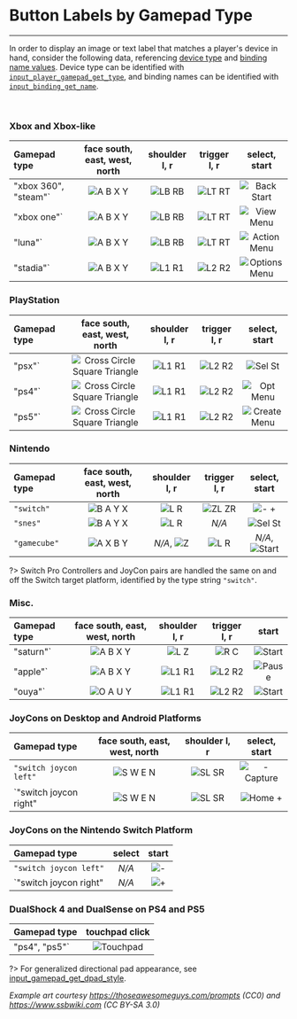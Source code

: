# Button Labels by Gamepad Type

---

In order to display an image or text label that matches a player's device in hand, consider the following data, 
referencing [device type](Functions-(Gamepad)#input_gamepad_get_typegamepadindex) and [binding name values](Binding-Names#gamepad).
Device type can be identified with [`input_player_gamepad_get_type`](Functions-(Players)#input_player_gamepad_get_typeplayerindex), 
and binding names can be identified with [`input_binding_get_name`](Functions-(Bindings)#input_binding_get_namebinding).

&nbsp;

### Xbox and Xbox-like

| Gamepad type             | face south, east, west, north |  shoulder l, r    |  trigger l, r      |  select, start           |
|:-------------------------|:-----------------------------:|:-----------------:|:------------------:|:------------------------:|
|  "xbox 360", "steam"`    | ![A B X Y][xb_face]           | ![LB RB][xb_shld] | ![LT RT][xb_trggr] | ![Back Start][xb_meta]   |
|  "xbox one"`             | ![A B X Y][xb_face]           | ![LB RB][xb_shld] | ![LT RT][xb_trggr] | ![View Menu][xo_meta]    |
|  "luna"`                 | ![A B X Y][xb_face]           | ![LB RB][xb_shld] | ![LT RT][xb_trggr] | ![Action Menu][lu_meta]  |
|  "stadia"`               | ![A B X Y][xb_face]           | ![L1 R1][ps_shld] | ![L2 R2][ps_trggr] | ![Options Menu][st_meta] |

### PlayStation

| Gamepad type | face south, east, west, north             |  shoulder l, r    |  trigger l, r      |  select, start           |
|:-------------|:-----------------------------------------:|:-----------------:|:------------------:|:------------------------:|
|  "psx"`      | ![Cross Circle Square Triangle][ps_face]  | ![L1 R1][ps_shld] | ![L2 R2][ps_trggr] | ![Sel St][ps3_meta]      |
|  "ps4"`      | ![Cross Circle Square Triangle][ps_face]  | ![L1 R1][ps_shld] | ![L2 R2][ps_trggr] | ![Opt Menu][ps4_meta]    |
|  "ps5"`      | ![Cross Circle Square Triangle][ps_face]  | ![L1 R1][ps_shld] | ![L2 R2][ps_trggr] | ![Create Menu][ps5_meta] |


### Nintendo

| Gamepad type | face south, east, west, north |  shoulder l, r       |  trigger l, r       |  select, start           |
|:-------------|:-----------------------------:|:--------------------:|:-------------------:|:------------------------:|
|`"switch"`    | ![B A Y X][nin_face]          | ![L R][nin_shld]     | ![ZL ZR][nin_trggr] | ![- +][nin_meta]         |
|`"snes"`      | ![B A Y X][nin_face]          | ![L R][nin_shld]     | *N/A*               | ![Sel St][sfc_meta]      |
|`"gamecube"`  | ![A X B Y][gc_face]           | *N/A*, ![Z][gc_shld] | ![L R][gc_trggr]    | *N/A*, ![Start][gc_start]|

?> Switch Pro Controllers and JoyCon pairs are handled the same on and off the Switch target platform, identified by the type string `"switch"`.

### Misc.

| Gamepad type | face south, east, west, north |  shoulder l, r   |  trigger l, r      |  start              |
|:-------------|:-----------------------------:|:----------------:|:------------------:|:-------------------:|
|  "saturn"`   | ![A B X Y][xb_face]           | ![L Z][sat_shld] | ![R C][sat_trggr]  | ![Start][sat_start] |
|  "apple"`    | ![A B X Y][xb_face]           | ![L1 R1][ps_shld]| ![L2 R2][ps_trggr] | ![Pause][ap_start]  |
|  "ouya"`     | ![O A U Y][oy_face]           | ![L1 R1][ps_shld]| ![L2 R2][ps_trggr] | ![Start][oy_start]  |


### JoyCons on Desktop and Android Platforms

| Gamepad type          | face south, east, west, north |  shoulder l, r    |  select, start         |
|:----------------------|:-----------------------------:|:-----------------:|:----------------------:|
|`"switch joycon left"` | ![S W E N][jc_face]           | ![SL SR][jc_shld] | ![- Capture][jcl_meta] |
|`"switch joycon right" | ![S W E N][jc_face]           | ![SL SR][jc_shld] | ![Home +][jcr_meta]    |


### JoyCons on the Nintendo Switch Platform

| Gamepad type          |  select  |  start          |
|:----------------------|:--------:|:---------------:|
|`"switch joycon left"` | *N/A*    | ![-][jcl_start] |
|`"switch joycon right" | *N/A*    | ![+][jcr_start] |


### DualShock 4 and DualSense on PS4 and PS5

| Gamepad type   |  touchpad click        |
|:---------------|:----------------------:|
|  "ps4", "ps5"` | ![Touchpad][ps_touchpad] |

?> For generalized directional pad appearance, see [input_gamepad_get_dpad_style](Functions-(Gamepad)#input_gamepad_get_dpad_stylegamepadindex).

*Example art courtesy https://thoseawesomeguys.com/prompts (CC0) and https://www.ssbwiki.com (CC BY-SA 3.0)*

[xb_face]: https://i.imgur.com/StIK9or.png
[xb_shld]: https://i.imgur.com/W3isGVt.png
[xb_trggr]: https://i.imgur.com/XtrPne2.png
[xb_meta]: https://i.imgur.com/S9lZyQe.png
[ps_face]: https://i.imgur.com/lBwBvfL.png
[ps_shld]: https://i.imgur.com/Y7OzYx5.png
[ps_trggr]: https://i.imgur.com/38ifmTB.png
[ps4_meta]: https://i.imgur.com/3u6CDEl.png
[ps5_meta]: https://i.imgur.com/7k8dZJI.png
[xo_meta]: https://i.imgur.com/YFmYk3A.png
[st_meta]: https://i.imgur.com/e1q0Phl.png
[lu_meta]: https://i.imgur.com/UEbKUhP.png
[ps3_meta]: https://i.imgur.com/MPT3cmA.png
[nin_face]: https://i.imgur.com/OZhHN2h.png
[nin_shld]: https://i.imgur.com/hMP8Esy.png
[nin_trggr]: https://i.imgur.com/Egetbv5.png
[nin_meta]: https://i.imgur.com/Y1HWmkF.png
[gc_face]: https://i.imgur.com/VGJomWe.png
[gc_shld]: https://i.imgur.com/0nt3DqX.png
[gc_trggr]: https://i.imgur.com/GypmO6Z.png
[gc_start]: https://i.imgur.com/9aYN8sf.png
[sat_shld]: https://i.imgur.com/RMb1tVb.png
[sat_trggr]: https://i.imgur.com/gH6IdMN.png
[ap_start]: https://i.imgur.com/SqQJdSB.png
[oy_face]: https://i.imgur.com/dMBObGo.png
[oy_start]: https://i.imgur.com/V6hnmz5.png
[jc_face]: https://i.imgur.com/zA8Dyj8.png
[jc_shld]: https://i.imgur.com/jCs47Mj.png
[jcl_meta]: https://i.imgur.com/Cr0AhNw.png
[jcr_meta]: https://i.imgur.com/z0qdUic.png
[jcl_start]: https://i.imgur.com/6QfR7P1.png
[jcr_start]: https://i.imgur.com/ssgumqj.png
[ps_touchpad]: https://i.imgur.com/b3Qai65.png
[sfc_meta]: https://i.imgur.com/RXRxJle.png
[sat_start]: https://i.imgur.com/c5u3a8i.png
